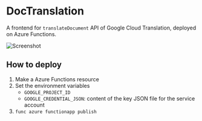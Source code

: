 # DocTranslation

A frontend for `translateDocument` API of Google Cloud Translation, deployed on Azure Functions.

![Screenshot](https://cdn-ak.f.st-hatena.com/images/fotolife/a/azyobuzin/20210602/20210602161018.png)

## How to deploy

1. Make a Azure Functions resource
2. Set the environment variables
    - `GOOGLE_PROJECT_ID`
    - `GOOGLE_CREDENTIAL_JSON`: content of the key JSON file for the service account
3. `func azure functionapp publish`
